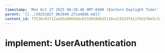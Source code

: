 ```yaml
---
timestamp: 'Mon Oct 27 2025 06:28:48 GMT-0400 (Eastern Daylight Time)'
parent: '[[../20251027_062848.27ca4886.md]]'
content_id: f7536c03711aad5e0865b6c0233010db55118ce23523f411f6d1f8e5c3afb909
---
```


# implement: UserAuthentication
